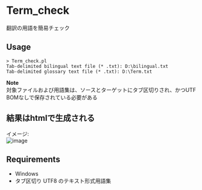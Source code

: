# Term_check 
翻訳の用語を簡易チェック  

## Usage  
```
> Term_check.pl
Tab-delimited bilingual text file (* .txt): D:\bilingual.txt
Tab-delimited glossary text file (* .txt): D:\Term.txt
```  

**Note**  
対象ファイルおよび用語集は、ソースとターゲットにタブ区切りされ、かつUTF BOMなしで保存されている必要がある

## 結果はhtmlで生成される  
イメージ:  
![image](https://user-images.githubusercontent.com/10069642/76592068-84912c00-6535-11ea-9055-ccb70f311d40.png)

## Requirements  
- Windows
- タブ区切り UTF8 のテキスト形式用語集
